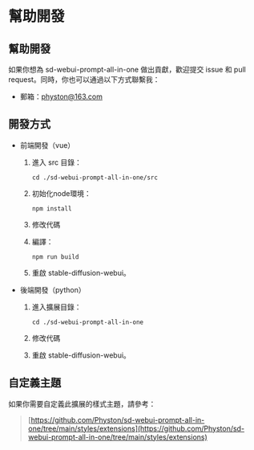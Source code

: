 # 幫助開發

## 幫助開發

如果你想為 sd-webui-prompt-all-in-one 做出貢獻，歡迎提交 issue 和 pull request。同時，你也可以通過以下方式聯繫我：

- 郵箱：physton@163.com

## 開發方式

- 前端開發（vue）

    1. 進入 src 目錄：

       `cd ./sd-webui-prompt-all-in-one/src`

    2. 初始化node環境：

       `npm install`

    3. 修改代碼

    4. 編譯：

       `npm run build`

    5. 重啟 stable-diffusion-webui。

- 後端開發（python）

    1. 進入擴展目錄：

       `cd ./sd-webui-prompt-all-in-one`

    2. 修改代碼

    3. 重啟 stable-diffusion-webui。

## 自定義主題

如果你需要自定義此擴展的樣式主題，請參考：

> [https://github.com/Physton/sd-webui-prompt-all-in-one/tree/main/styles/extensions](https://github.com/Physton/sd-webui-prompt-all-in-one/tree/main/styles/extensions)